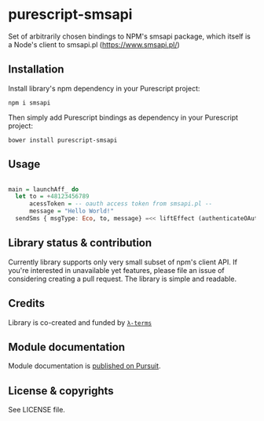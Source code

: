 # purescript-smsapi

Set of arbitrarily chosen bindings to NPM's smsapi package, which itself is a Node's client to smsapi.pl (https://www.smsapi.pl/)


## Installation

Install library's npm dependency in your Purescript project:

```
npm i smsapi
```

Then simply add Purescript bindings as dependency in your Purescript project:

```
bower install purescript-smsapi
```

## Usage

```purescript

main = launchAff_ do
  let to = +48123456789
      acessToken = -- oauth access token from smsapi.pl --
      message = "Hello World!"
  sendSms { msgType: Eco, to, message} =<< liftEffect (authenticateOAuth { accessToken })

```

## Library status & contribution

Currently library supports only very small subset of npm's client API.
If you're interested in unavailable yet features, please file an issue of considering creating a pull request.
The library is simple and readable.

## Credits

Library is co-created and funded by [`λ-terms`](https://github.com/lambdaterms/)

## Module documentation

Module documentation is [published on Pursuit](http://pursuit.purescript.org/packages/purescript-smsapi).

## License & copyrights

See LICENSE file.
